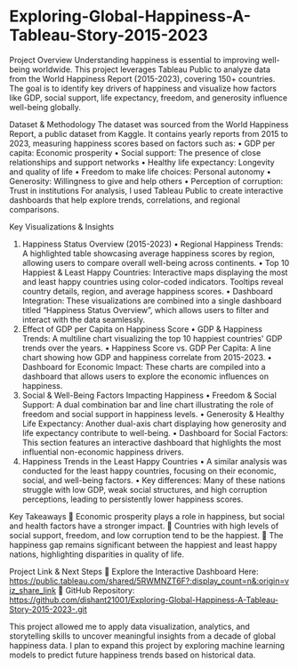 # Exploring-Global-Happiness-A-Tableau-Story-2015-2023

Project Overview
Understanding happiness is essential to improving well-being worldwide. This project leverages Tableau Public to analyze data from the World Happiness Report (2015-2023), covering 150+ countries. The goal is to identify key drivers of happiness and visualize how factors like GDP, social support, life expectancy, freedom, and generosity influence well-being globally.

Dataset & Methodology
The dataset was sourced from the World Happiness Report, a public dataset from Kaggle. It contains yearly reports from 2015 to 2023, measuring happiness scores based on factors such as:
•	GDP per capita: Economic prosperity
•	Social support: The presence of close relationships and support networks
•	Healthy life expectancy: Longevity and quality of life
•	Freedom to make life choices: Personal autonomy
•	Generosity: Willingness to give and help others
•	Perception of corruption: Trust in institutions
For analysis, I used Tableau Public to create interactive dashboards that help explore trends, correlations, and regional comparisons.

Key Visualizations & Insights
1. Happiness Status Overview (2015-2023)
•	Regional Happiness Trends: A highlighted table showcasing average happiness scores by region, allowing users to compare overall well-being across continents.
•	Top 10 Happiest & Least Happy Countries: Interactive maps displaying the most and least happy countries using color-coded indicators. Tooltips reveal country details, region, and average happiness scores.
•	Dashboard Integration: These visualizations are combined into a single dashboard titled “Happiness Status Overview”, which allows users to filter and interact with the data seamlessly.
2. Effect of GDP per Capita on Happiness Score
•	GDP & Happiness Trends: A multiline chart visualizing the top 10 happiest countries' GDP trends over the years.
•	Happiness Score vs. GDP Per Capita: A line chart showing how GDP and happiness correlate from 2015-2023.
•	Dashboard for Economic Impact: These charts are compiled into a dashboard that allows users to explore the economic influences on happiness.
3. Social & Well-Being Factors Impacting Happiness
•	Freedom & Social Support: A dual combination bar and line chart illustrating the role of freedom and social support in happiness levels.
•	Generosity & Healthy Life Expectancy: Another dual-axis chart displaying how generosity and life expectancy contribute to well-being.
•	Dashboard for Social Factors: This section features an interactive dashboard that highlights the most influential non-economic happiness drivers.
4. Happiness Trends in the Least Happy Countries
•	A similar analysis was conducted for the least happy countries, focusing on their economic, social, and well-being factors.
•	Key differences: Many of these nations struggle with low GDP, weak social structures, and high corruption perceptions, leading to persistently lower happiness scores.

Key Takeaways
📌 Economic prosperity plays a role in happiness, but social and health factors have a stronger impact. 📌 Countries with high levels of social support, freedom, and low corruption tend to be the happiest. 📌 The happiness gap remains significant between the happiest and least happy nations, highlighting disparities in quality of life.

Project Link & Next Steps
🔗 Explore the Interactive Dashboard Here: https://public.tableau.com/shared/5RWMNZT6F?:display_count=n&:origin=viz_share_link
🔗 GitHub Repository: https://github.com/dishant21001/Exploring-Global-Happiness-A-Tableau-Story-2015-2023-.git

This project allowed me to apply data visualization, analytics, and storytelling skills to uncover meaningful insights from a decade of global happiness data. I plan to expand this project by exploring machine learning models to predict future happiness trends based on historical data.
